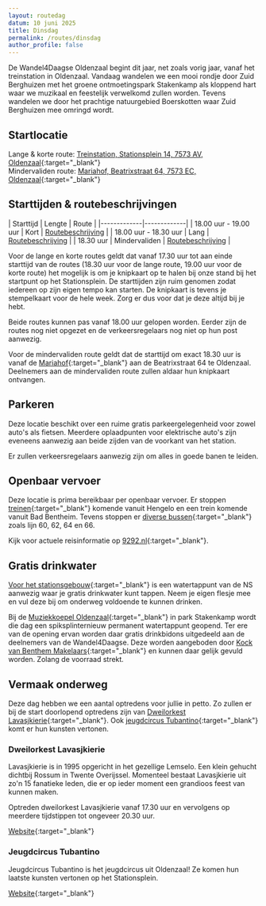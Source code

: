```yaml
---
layout: routedag
datum: 10 juni 2025
title: Dinsdag
permalink: /routes/dinsdag
author_profile: false
---
```


De Wandel4Daagse Oldenzaal begint dit jaar, net zoals vorig jaar, vanaf het treinstation in Oldenzaal. Vandaag wandelen we een mooi rondje door Zuid Berghuizen met het groene ontmoetingspark Stakenkamp als kloppend hart waar we muzikaal en feestelijk verwelkomd zullen worden. Tevens wandelen we door het prachtige natuurgebied Boerskotten waar Zuid Berghuizen mee omringd wordt.  

## Startlocatie

Lange & korte route: [Treinstation, Stationsplein 14, 7573 AV, Oldenzaal](https://goo.gl/maps/xB9GmvwCaecrx9v76){:target="_blank"}  
Mindervaliden route: [Mariahof, Beatrixstraat 64, 7573 EC, Oldenzaal](https://goo.gl/maps/nSTkzPjKzGCDorGQ7){:target="_blank"}  

## Starttijden & routebeschrijvingen

| Starttijd | Lengte | Route |
|-------------|-------------|
| 18.00 uur - 19.00 uur | Kort | [Routebeschrijving](/routes/kort/dinsdag) |
| 18.00 uur - 18.30 uur | Lang | [Routebeschrijving](/routes/lang/dinsdag) |
| 18.30 uur | Mindervaliden | [Routebeschrijving](/routes/mindervalide/dinsdag) |

Voor de lange en korte routes geldt dat vanaf 17.30 uur tot aan einde starttijd van de routes (18.30 uur voor de lange route, 19.00 uur voor de korte route) het mogelijk is om je knipkaart op te halen bij onze stand bij het startpunt op het Stationsplein. De starttijden zijn ruim genomen zodat iedereen op zijn eigen tempo kan starten. De knipkaart is tevens je stempelkaart voor de hele week. Zorg er dus voor dat je deze altijd bij je hebt.  

Beide routes kunnen pas vanaf 18.00 uur gelopen worden. Eerder zijn de routes nog niet opgezet en de verkeersregelaars nog niet op hun post aanwezig.  

Voor de mindervaliden route geldt dat de starttijd om exact 18.30 uur is vanaf de [Mariahof](https://goo.gl/maps/nSTkzPjKzGCDorGQ7){:target="_blank"} aan de Beatrixstraat 64 te Oldenzaal. Deelnemers aan de mindervaliden route zullen aldaar hun knipkaart ontvangen.  

## Parkeren

Deze locatie beschikt over een ruime gratis parkeergelegenheid voor zowel auto's als fietsen. Meerdere oplaadpunten voor elektrische auto's zijn eveneens aanwezig aan beide zijden van de voorkant van het station.  

Er zullen verkeersregelaars aanwezig zijn om alles in goede banen te leiden.  

## Openbaar vervoer

Deze locatie is prima bereikbaar per openbaar vervoer. Er stoppen [treinen](https://www.ns.nl/stationsinformatie/odz/oldenzaal){:target="_blank"} komende vanuit Hengelo en een trein komende vanuit Bad Bentheim. Tevens stoppen er [diverse bussen](https://9292.nl/locaties/oldenzaal_bushalte-station/departures){:target="_blank"} zoals lijn 60, 62, 64 en 66.  

Kijk voor actuele reisinformatie op [9292.nl](https://9292.nl/){:target="_blank"}.

## Gratis drinkwater

[Voor het stationsgebouw](https://maps.app.goo.gl/x4U1xm794XyxJhJWA){:target="_blank"} is een watertappunt van de NS aanwezig waar je gratis drinkwater kunt tappen. Neem je eigen flesje mee en vul deze bij om onderweg voldoende te kunnen drinken. 

Bij de [Muziekkoepel Oldenzaal](https://maps.app.goo.gl/t1KMGpcQy6rmUhC88){:target="_blank"} in park Stakenkamp wordt die dag een spiksplinternieuw permanent watertappunt geopend. Ter ere van de opening ervan worden daar gratis drinkbidons uitgedeeld aan de deelnemers van de Wandel4Daagse. Deze worden aangeboden door [Kock van Benthem Makelaars](https://www.kvbm.nl/){:target="_blank"} en kunnen daar gelijk gevuld worden. Zolang de voorraad strekt.  

## Vermaak onderweg

Deze dag hebben we een aantal optredens voor jullie in petto. Zo zullen er bij de start doorlopend optredens zijn van [Dweilorkest Lavasjkierie](https://dorp-rossum.nl/cultuur-smenleving/dweilorkest-lavasjkierie/){:target="_blank"}. Ook [jeugdcircus Tubantino](https://jeugdcircus-tubantino.nl/){:target="_blank"} komt er hun kunsten vertonen. 

### Dweilorkest Lavasjkierie

Lavasjkierie is in 1995 opgericht in het gezellige Lemselo. Een klein gehucht dichtbij Rossum in Twente Overijssel. Momenteel bestaat Lavasjkierie uit zo'n 15 fanatieke leden, die er op ieder moment een grandioos feest van kunnen maken.  

Optreden dweilorkest Lavasjkierie vanaf 17.30 uur en vervolgens op meerdere tijdstippen tot ongeveer 20.30 uur.  

[Website](https://dorp-rossum.nl/cultuur-smenleving/dweilorkest-lavasjkierie/){:target="_blank"}

### Jeugdcircus Tubantino

Jeugdcircus Tubantino is het jeugdcircus uit Oldenzaal! Ze komen hun laatste kunsten vertonen op het Stationsplein.  

[Website](https://jeugdcircus-tubantino.nl/){:target="_blank"}